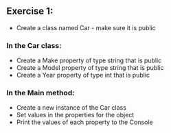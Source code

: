 ## Exercise 1:

+ Create a class named Car - make sure it is public

### In the Car class:
   + Create a Make property of type string that is public
   + Create a Model property of type string that is public
   + Create a Year property of type int that is public
### In the Main method:
   + Create a new instance of the Car class
   + Set values in the properties for the object
   + Print the values of each property to the Console
